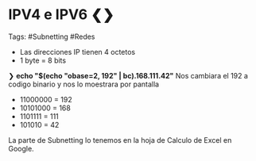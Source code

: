 # IPV4 e IPV6 ❮❯

Tags: #Subnetting #Redes

* Las direcciones IP tienen 4 octetos
* 1 byte = 8 bits

❯ **echo "$(echo "obase=2, 192" | bc).168.111.42"** Nos cambiara el 192 a codigo binario y nos lo moestrara por pantalla  
* 11000000 = 192
* 10101000 = 168
* 1101111 = 111
* 101010 = 42

La parte de Subnetting lo tenemos en la hoja de Calculo de Excel en Google.
